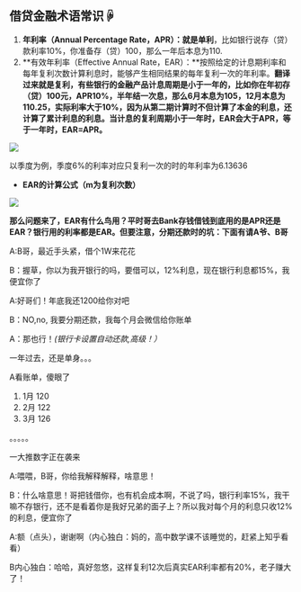 ## **借贷金融术语常识☟**

1.  **年利率（Annual Percentage Rate，APR）：**就是**单利**，比如银行说存（贷）款利率10%，你准备存（贷）100，那么一年后本息为110.
2.  **有效年利率（Effective Annual Rate，EAR）：**按照给定的计息期利率和每年复利次数计算利息时，能够产生相同结果的每年复利一次的年利率。**翻译过来就是复利，**有些银行的金融产品**计息周期是小于一年的，**比如你在年初存（贷）100元，APR10%，半年结一次息，那么6月本息为105，12月本息为110.25，实际利率大于10%，因为**从第二期计算时不但计算了本金的利息，还计算了累计利息的利息。当计息的复利周期小于一年时，EAR会大于APR，等于一年时，EAR=APR。**

![](https://pic2.zhimg.com/v2-ac638ebb586b25b717e87e0c036ac629_b.jpg)

以季度为例，季度6%的利率对应只复利一次的时的年利率为6.13636

-   **EAR的计算公式（**m为复利次数**）**

![](https://pic4.zhimg.com/v2-4b5093c69d8c7b94a19078efe43d7a33_b.jpg)

**那么问题来了，EAR有什么鸟用？平时哥去Bank存钱借钱到底用的是APR还是EAR？银行用的利率都是EAR。但要注意，分期还款时的坑：下面有请A爷、B哥**

A:B哥，最近手头紧，借个1W来花花

B：握草，你以为我开银行的吗，要借可以，12%利息，现在银行利息都15%，我便宜你了

A:好哥们！年底我还1200给你对吧

B：NO,no, 我要分期还款，我每个月会微信给你账单

A：那也行！_(银行卡设置自动还款,高级！）_

一年过去，还是单身。。。

A看账单，傻眼了

1.  1月 120
2.  2月 122
3.  3月 126

。。。。。

一大推数字正在袭来

A:喂喂，B哥，你给我解释解释，啥意思！

B：什么啥意思！哥把钱借你，也有机会成本啊，不说了吗，银行利率15%，我干嘛不存银行，还不是看着你是我好兄弟的面子上？所以我对每个月的利息只收12%的利息，便宜你了

A:额（点头），谢谢啊（内心独白：妈的，高中数学课不该睡觉的，赶紧上知乎看看）

B内心独白：哈哈，真好忽悠，这样复利12次后真实EAR利率都有20%，老子赚大了！
